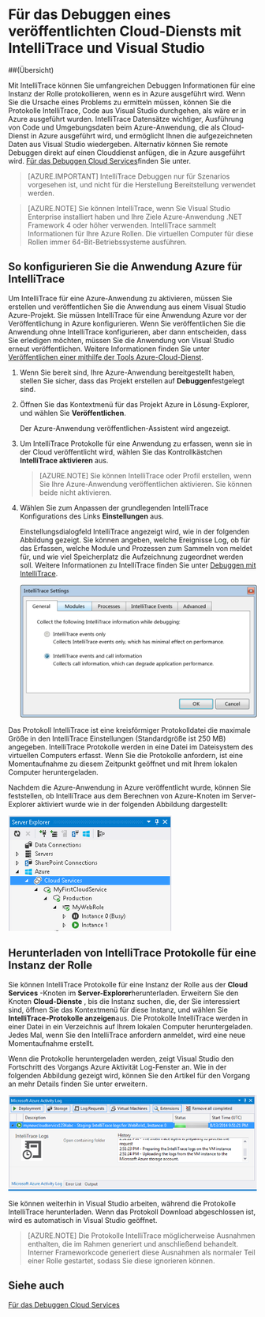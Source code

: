 <properties 
   pageTitle="Für das Debuggen eines veröffentlichten Cloud-Diensts mit IntelliTrace und Visual Studio | Microsoft Azure"
   description="Für das Debuggen eines veröffentlichten Cloud-Diensts mit IntelliTrace und Visual Studio"
   services="visual-studio-online"
   documentationCenter="n/a"
   authors="TomArcher"
   manager="douge"
   editor="" />
<tags 
   ms.service="visual-studio-online"
   ms.devlang="multiple"
   ms.topic="article"
   ms.tgt_pltfrm="multiple"
   ms.workload="na"
   ms.date="08/15/2016"
   ms.author="tarcher" />

# <a name="debugging-a-published-cloud-service-with-intellitrace-and-visual-studio"></a>Für das Debuggen eines veröffentlichten Cloud-Diensts mit IntelliTrace und Visual Studio

##<a name="overview"></a>(Übersicht)

Mit IntelliTrace können Sie umfangreichen Debuggen Informationen für eine Instanz der Rolle protokollieren, wenn es in Azure ausgeführt wird. Wenn Sie die Ursache eines Problems zu ermitteln müssen, können Sie die Protokolle IntelliTrace, Code aus Visual Studio durchgehen, als wäre er in Azure ausgeführt wurden. IntelliTrace Datensätze wichtiger, Ausführung von Code und Umgebungsdaten beim Azure-Anwendung, die als Cloud-Dienst in Azure ausgeführt wird, und ermöglicht Ihnen die aufgezeichneten Daten aus Visual Studio wiedergeben. Alternativ können Sie remote Debuggen direkt auf einen Clouddienst anfügen, die in Azure ausgeführt wird. [Für das Debuggen Cloud Services](http://go.microsoft.com/fwlink/p/?LinkId=623041)finden Sie unter.

>[AZURE.IMPORTANT] IntelliTrace Debuggen nur für Szenarios vorgesehen ist, und nicht für die Herstellung Bereitstellung verwendet werden.

>[AZURE.NOTE] Sie können IntelliTrace, wenn Sie Visual Studio Enterprise installiert haben und Ihre Ziele Azure-Anwendung .NET Framework 4 oder höher verwenden. IntelliTrace sammelt Informationen für Ihre Azure Rollen. Die virtuellen Computer für diese Rollen immer 64-Bit-Betriebssysteme ausführen.

## <a name="to-configure-an-azure-application-for-intellitrace"></a>So konfigurieren Sie die Anwendung Azure für IntelliTrace

Um IntelliTrace für eine Azure-Anwendung zu aktivieren, müssen Sie erstellen und veröffentlichen Sie die Anwendung aus einem Visual Studio Azure-Projekt. Sie müssen IntelliTrace für eine Anwendung Azure vor der Veröffentlichung in Azure konfigurieren. Wenn Sie veröffentlichen Sie die Anwendung ohne IntelliTrace konfigurieren, aber dann entscheiden, dass Sie erledigen möchten, müssen Sie die Anwendung von Visual Studio erneut veröffentlichen. Weitere Informationen finden Sie unter [Veröffentlichen einer mithilfe der Tools Azure-Cloud-Dienst](http://go.microsoft.com/fwlink/p/?LinkId=623012).

1. Wenn Sie bereit sind, Ihre Azure-Anwendung bereitgestellt haben, stellen Sie sicher, dass das Projekt erstellen auf **Debuggen**festgelegt sind.

1. Öffnen Sie das Kontextmenü für das Projekt Azure in Lösung-Explorer, und wählen Sie **Veröffentlichen**.
 
    Der Azure-Anwendung veröffentlichen-Assistent wird angezeigt.

1. Um IntelliTrace Protokolle für eine Anwendung zu erfassen, wenn sie in der Cloud veröffentlicht wird, wählen Sie das Kontrollkästchen **IntelliTrace aktivieren** aus.

    >[AZURE.NOTE] Sie können IntelliTrace oder Profil erstellen, wenn Sie Ihre Azure-Anwendung veröffentlichen aktivieren. Sie können beide nicht aktivieren.

1. Wählen Sie zum Anpassen der grundlegenden IntelliTrace Konfigurations des Links **Einstellungen** aus.

    Einstellungsdialogfeld IntelliTrace angezeigt wird, wie in der folgenden Abbildung gezeigt. Sie können angeben, welche Ereignisse Log, ob für das Erfassen, welche Module und Prozessen zum Sammeln von meldet für, und wie viel Speicherplatz die Aufzeichnung zugeordnet werden soll. Weitere Informationen zu IntelliTrace finden Sie unter [Debuggen mit IntelliTrace](http://go.microsoft.com/fwlink/?LinkId=214468).

    ![VST_IntelliTraceSettings](./media/vs-azure-tools-intellitrace-debug-published-cloud-services/IC519063.png)

Das Protokoll IntelliTrace ist eine kreisförmiger Protokolldatei die maximale Größe in den IntelliTrace Einstellungen (Standardgröße ist 250 MB) angegeben. IntelliTrace Protokolle werden in eine Datei im Dateisystem des virtuellen Computers erfasst. Wenn Sie die Protokolle anfordern, ist eine Momentaufnahme zu diesem Zeitpunkt geöffnet und mit Ihrem lokalen Computer heruntergeladen.

Nachdem die Azure-Anwendung in Azure veröffentlicht wurde, können Sie feststellen, ob IntelliTrace aus dem Berechnen von Azure-Knoten im Server-Explorer aktiviert wurde wie in der folgenden Abbildung dargestellt:

![VST_DeployComputeNode](./media/vs-azure-tools-intellitrace-debug-published-cloud-services/IC744134.png)

## <a name="downloading-intellitrace-logs-for-a-role-instance"></a>Herunterladen von IntelliTrace Protokolle für eine Instanz der Rolle

Sie können IntelliTrace Protokolle für eine Instanz der Rolle aus der **Cloud Services** -Knoten im **Server-Explorer**herunterladen. Erweitern Sie den Knoten **Cloud-Dienste** , bis die Instanz suchen, die, der Sie interessiert sind, öffnen Sie das Kontextmenü für diese Instanz, und wählen Sie **IntelliTrace-Protokolle anzeigen**aus. Die Protokolle IntelliTrace werden in einer Datei in ein Verzeichnis auf Ihrem lokalen Computer heruntergeladen. Jedes Mal, wenn Sie den IntelliTrace anfordern anmeldet, wird eine neue Momentaufnahme erstellt.

Wenn die Protokolle heruntergeladen werden, zeigt Visual Studio den Fortschritt des Vorgangs Azure Aktivität Log-Fenster an. Wie in der folgenden Abbildung gezeigt wird, können Sie den Artikel für den Vorgang an mehr Details finden Sie unter erweitern.

![VST_IntelliTraceDownloadProgress](./media/vs-azure-tools-intellitrace-debug-published-cloud-services/IC745551.png)

Sie können weiterhin in Visual Studio arbeiten, während die Protokolle IntelliTrace herunterladen. Wenn das Protokoll Download abgeschlossen ist, wird es automatisch in Visual Studio geöffnet.

>[AZURE.NOTE] Die Protokolle IntelliTrace möglicherweise Ausnahmen enthalten, die im Rahmen generiert und anschließend behandelt. Interner Frameworkcode generiert diese Ausnahmen als normaler Teil einer Rolle gestartet, sodass Sie diese ignorieren können.

## <a name="see-also"></a>Siehe auch

[Für das Debuggen Cloud Services](https://msdn.microsoft.com/library/ee405479.aspx)

